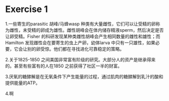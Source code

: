 # Exercise 1    
1.一些寄生的parasitic 胡峰/马蜂wasp 种类有大量雌性，它们可以让受精的卵称为雌性，未受精的卵成为雄性。雌性胡峰会在体内储存精液sperm，然后决定是否让卵受精。Fisher 的科研发现某种类雌性胡峰会产生相同数量的雌性和雄性；而Hamilton 发现雌性会在要寄生的虫上产卵，幼体larva 中只有一只雄性，如果必要，它会让别的卵受惊。他们都在寻找进化可靠稳定的策略。       

2.关于1825-1850 之间美国非常富有阶级的研究。大部分人的资产是继承得来的。甚至有些富有的人在1850 之前获得了社区一半的财富。     

3.厌氧的糖酵解是在无氧条件下产生能量的过程，通过肌肉的糖酵解到乳汁的酸和提供能量的ATP。    

4.啊


